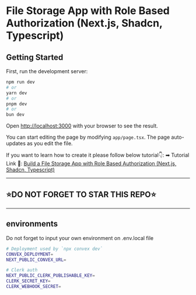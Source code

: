 # File Storage App with Role Based Authorization (Next.js, Shadcn, Typescript)

## Getting Started

First, run the development server:

```bash
npm run dev
# or
yarn dev
# or
pnpm dev
# or
bun dev
```

Open [http://localhost:3000](http://localhost:3000) with your browser to see the result.

You can start editing the page by modifying `app/page.tsx`. The page auto-updates as you edit the file.

If you want to learn how to create it please follow below tutorial👇:
➡ Tutorial Link 💚: [Build a File Storage App with Role Based Authorization (Next.js, Shadcn, Typescript)](https://www.youtube.com/watch?v=27hMNWcsa-Y&t=101s)

---

## ⭐DO NOT FORGET TO STAR THIS REPO⭐

---

## environments

Do not forget to input your own environment on .env.local file

```bash
# Deployment used by `npx convex dev`
CONVEX_DEPLOYMENT=
NEXT_PUBLIC_CONVEX_URL=

# Clerk auth
NEXT_PUBLIC_CLERK_PUBLISHABLE_KEY=
CLERK_SECRET_KEY=
CLERK_WEBHOOK_SECRET=
```

